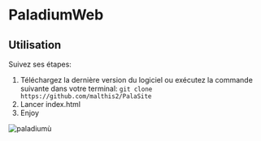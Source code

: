 # PaladiumWeb



## Utilisation

Suivez ses étapes:

1. Téléchargez la dernière version du logiciel ou exécutez la commande suivante dans votre terminal: ``git clone https://github.com/malthis2/PalaSite``
2. Lancer index.html
3. Enjoy

![paladiumù](https://user-images.githubusercontent.com/34947108/76161832-5d9eb880-6137-11ea-8dbf-85dc3f9daf4a.PNG)
